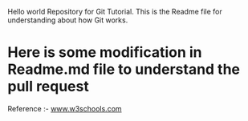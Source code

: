 Hello world Repository for Git Tutorial.
This is the Readme file for understanding about how Git works.
# Here is some modification in Readme.md file to understand the pull request
Reference :- www.w3schools.com
